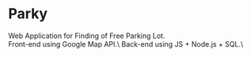 # Parky
Web Application for Finding of Free Parking Lot.\
Front-end using Google Map API.\ 
Back-end using JS + Node.js + SQL.\
